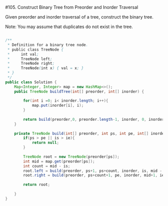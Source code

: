 #105. Construct Binary Tree from Preorder and Inorder Traversal  

Given preorder and inorder traversal of a tree, construct the binary tree.

Note:
You may assume that duplicates do not exist in the tree.


```java

/**
 * Definition for a binary tree node.
 * public class TreeNode {
 *     int val;
 *     TreeNode left;
 *     TreeNode right;
 *     TreeNode(int x) { val = x; }
 * }
 */
public class Solution {
    Map<Integer, Integer> map = new HashMap<>();
    public TreeNode buildTree(int[] preorder, int[] inorder) {
        
        for(int i =0; i< inorder.length; i++){
            map.put(inorder[i], i);
        }
        
        return build(preorder,0, preorder.length-1, inorder, 0, inorder.length-1);
    }
    
    private TreeNode build(int[] preorder, int ps, int pe, int[] inorder, int is, int ie ){
        if(ps > pe || is > ie){
            return null;
        }
        
        TreeNode root = new TreeNode(preorder[ps]);
        int mid = map.get(preorder[ps]);
        int count = mid - is;
        root.left = build(preorder, ps+1, ps+count, inorder, is, mid - 1);
        root.right = build(preorder, ps+count+1, pe, inorder, mid+1, ie);
        
        return root;
        
    }
}
```